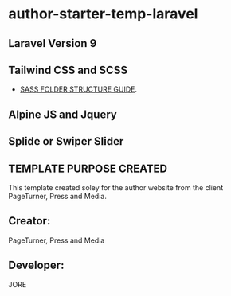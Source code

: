 # author-starter-temp-laravel

## Laravel Version 9

## Tailwind CSS and SCSS
- [SASS FOLDER STRUCTURE GUIDE](https://www.webdesignerdepot.com/2020/12/2-smartest-ways-to-structure-sass/).

## Alpine JS and Jquery

## Splide or Swiper Slider

## TEMPLATE PURPOSE CREATED
This template created soley for the author website from the client PageTurner, Press and Media.

## Creator:
PageTurner, Press and Media

## Developer:
JORE